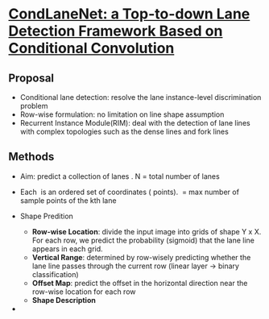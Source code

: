 # [CondLaneNet: a Top-to-down Lane Detection Framework Based on Conditional Convolution](https://github.com/aliyun/conditional-lane-detection)

## Proposal
- Conditional lane detection: resolve the lane instance-level discrimination problem
- Row-wise formulation: no limitation on line shape assumption
- Recurrent Instance Module(RIM): deal with the detection of lane lines with complex topologies such as the dense lines and fork lines

## Methods
- Aim: predict a collection of lanes <img src="https://latex.codecogs.com/svg.image?L&space;=&space;\left\{l_1,&space;l_2,&space;...&space;,&space;l_N&space;\right\}" title="" />. N = total number of lanes
- Each <img src="https://latex.codecogs.com/svg.image?l_k" title="" /> is an ordered set of coordinates (<img src="https://latex.codecogs.com/svg.image?N_k" title="" /> points). <img src="https://latex.codecogs.com/svg.image?N_k" title="" /> = max number of sample points of the kth lane

- Shape Predition
  - **Row-wise Location**: divide the input image into grids of shape Y x X. For each row, we predict the probability (sigmoid) that the lane line appears in each grid.
  - **Vertical Range**: determined by row-wisely predicting whether the lane line passes through the current row (linear layer -> binary classification)
  - **Offset Map**: predict the offset in the horizontal direction near the row-wise location for each row
  - **Shape Description**
- 